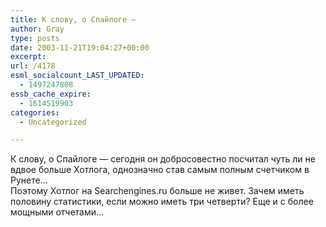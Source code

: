 ```yaml
---
title: К слову, о Спайлоге —
author: Gray
type: posts
date: 2003-11-21T19:04:27+00:00
excerpt:
url: /4178
esml_socialcount_LAST_UPDATED:
  - 1497247808
essb_cache_expire:
  - 1614519903
categories:
  - Uncategorized

---
```








К слову, о Спайлоге &#8212; сегодня он добросовестно посчитал чуть ли не вдвое больше Хотлога, однозначно став самым полным счетчиком в Рунете&#8230;  
Поэтому Хотлог на Searchengines.ru больше не живет. Зачем иметь половину статистики, если можно иметь три четверти? Еще и с более мощными отчетами&#8230;